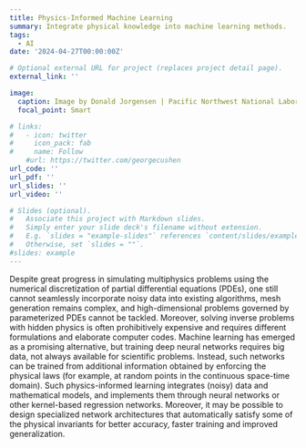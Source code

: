 ```yaml
---
title: Physics-Informed Machine Learning
summary: Integrate physical knowledge into machine learning methods.
tags:
  - AI
date: '2024-04-27T00:00:00Z'

# Optional external URL for project (replaces project detail page).
external_link: ''

image:
  caption: Image by Donald Jorgensen | Pacific Northwest National Laboratory
  focal_point: Smart

# links:
#   - icon: twitter
#     icon_pack: fab
#     name: Follow
    #url: https://twitter.com/georgecushen
url_code: ''
url_pdf: ''
url_slides: ''
url_video: ''

# Slides (optional).
#   Associate this project with Markdown slides.
#   Simply enter your slide deck's filename without extension.
#   E.g. `slides = "example-slides"` references `content/slides/example-slides.md`.
#   Otherwise, set `slides = ""`.
#slides: example
---
```


Despite great progress in simulating multiphysics problems using the numerical discretization of partial differential equations (PDEs), one still cannot seamlessly incorporate noisy data into existing algorithms, mesh generation remains complex, and high-dimensional problems governed by parameterized PDEs cannot be tackled. Moreover, solving inverse problems with hidden physics is often prohibitively expensive and requires different formulations and elaborate computer codes. Machine learning has emerged as a promising alternative, but training deep neural networks requires big data, not always available for scientific problems. Instead, such networks can be trained from additional information obtained by enforcing the physical laws (for example, at random points in the continuous space-time domain). Such physics-informed learning integrates (noisy) data and mathematical models, and implements them through neural networks or other kernel-based regression networks. Moreover, it may be possible to design specialized network architectures that automatically satisfy some of the physical invariants for better accuracy, faster training and improved generalization.
